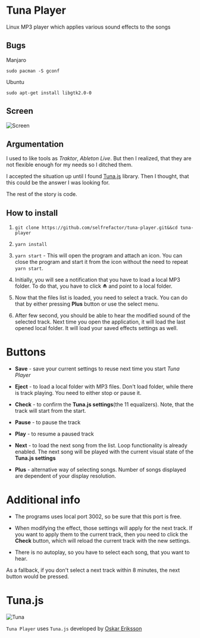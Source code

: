 # Tuna Player

Linux MP3 player which applies various sound effects to the songs

## Bugs

Manjaro

`sudo pacman -S gconf`

Ubuntu

`sudo apt-get install libgtk2.0-0`

## Screen

![Screen](/screen.png)

## Argumentation

I used to like tools as *Traktor*, *Ableton Live*. But then I realized, that they are not flexible enough for my needs so I ditched them.

I accepted the situation up until I found [Tuna.js](https://github.com/Theodeus/tuna) library. Then I thought, that this could be the answer I was looking for.

The rest of the story is code.

## How to install

1. `git clone https://github.com/selfrefactor/tuna-player.git&&cd tuna-player` 

2. `yarn install`

3. `yarn start` - This will open the program and attach an icon. You can close the program and start it from the icon without the need to repeat `yarn start`.

4. Initially, you will see a notification that you have to load a local MP3 folder. To do that, you have to click ⏏ and point to a local folder.

5. Now that the files list is loaded, you need to select a track. You can do that by either pressing **Plus** button or use the select menu.

6. After few second, you should be able to hear the modified sound of the selected track. Next time you open the application, it will load the last opened local folder. It will load your saved effects settings as well.

# Buttons

- **Save** - save your current settings to reuse next time you start *Tuna Player*

- **Eject** - to load a local folder with MP3 files. Don't load folder, while there is track playing. You need to either stop or pause it.

- **Check** - to confirm the **Tuna.js settings**(the 11 equalizers). Note, that the track will start from the start.

- **Pause** - to pause the track

- **Play** - to resume a paused track

- **Next** - to load the next song from the list. Loop functionality is already enabled. The next song will be played with the current visual state of the **Tuna.js settings**

- **Plus** - alternative way of selecting songs. Number of songs displayed are dependent of your display resolution.

# Additional info

- The programs uses local port 3002, so be sure that this port is free.

- When modifying the effect, those settings will apply for the next track. If you want to apply them to the current track, then you need to click the **Check** button, which will reload the current track with the new settings.

- There is no autoplay, so you have to select each song, that you want to hear.

As a fallback, if you don't select a next track within 8 minutes, the next button would be pressed.

# Tuna.js

![Tuna](https://i.chzbgr.com/completestore/12/9/4/rjttPiC7WE6S4Bi22aYp1A2.jpg)

`Tuna Player` uses `Tuna.js` developed by [Oskar Eriksson](https://github.com/Theodeus)
